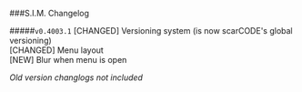 ###S.I.M. Changelog

#####`v0.4003.1`
[CHANGED] Versioning system (is now scarCODE's global versioning) <br />
[CHANGED] Menu layout <br />
[NEW] Blur when menu is open <br />

*Old version changlogs not included*
